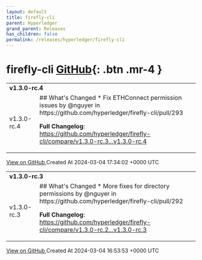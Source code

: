 ```yaml
---
layout: default
title: firefly-cli
parent: Hyperledger
grand_parent: Releases
has_children: false
permalink: /releases/hyperledger/firefly-cli
---
```


# firefly-cli <span class="fs-3 right-align">[GitHub](https://github.com/hyperledger/firefly-cli){: .btn .mr-4 }</span>


<div>
    <table>
        <tr>
            <td colspan="2">
                <b>
                    v1.3.0-rc.4
                </b>
            </td>
        </tr>
        <tr>
            <td>
                <span class="chip">
                    v1.3.0-rc.4
                </span>
            </td>
            <td>
                ## What's Changed
* Fix ETHConnect permission issues by @nguyer in https://github.com/hyperledger/firefly-cli/pull/293


**Full Changelog**: https://github.com/hyperledger/firefly-cli/compare/v1.3.0-rc.3...v1.3.0-rc.4
            </td>
        </tr>
    </table>
    <a href="https://github.com/hyperledger/firefly-cli/releases/tag/v1.3.0-rc.4" class=".btn">
        View on GitHub
    </a>
    <span class="right-align">
        Created At 2024-03-04 17:34:02 +0000 UTC
    </span>
</div>

<div>
    <table>
        <tr>
            <td colspan="2">
                <b>
                    v1.3.0-rc.3
                </b>
            </td>
        </tr>
        <tr>
            <td>
                <span class="chip">
                    v1.3.0-rc.3
                </span>
            </td>
            <td>
                ## What's Changed
* More fixes for directory permissions by @nguyer in https://github.com/hyperledger/firefly-cli/pull/292


**Full Changelog**: https://github.com/hyperledger/firefly-cli/compare/v1.3.0-rc.2...v1.3.0-rc.3
            </td>
        </tr>
    </table>
    <a href="https://github.com/hyperledger/firefly-cli/releases/tag/v1.3.0-rc.3" class=".btn">
        View on GitHub
    </a>
    <span class="right-align">
        Created At 2024-03-04 16:53:53 +0000 UTC
    </span>
</div>

